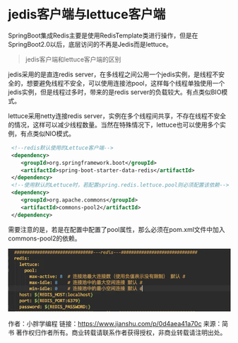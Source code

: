 # jedis客户端与lettuce客户端

SpringBoot集成Redis主要是使用RedisTemplate类进行操作，但是在SpringBoot2.0以后，底层访问的不再是Jedis而是lettuce。

> jedis客户端和lettuce客户端的区别

jedis采用的是直连redis server，在多线程之间公用一个jedis实例，是线程不安全的，想要避免线程不安全，可以使用连接池pool，这样每个线程单独使用一个jedis实例，但是线程过多时，带来的是redis server的负载较大。有点类似BIO模式。

lettuce采用netty连接redis server，实例在多个线程间共享，不存在线程不安全的情况，这样可以减少线程数量。当然在特殊情况下，lettuce也可以使用多个实例，有点类似NIO模式。



```xml
 <!--redis默认使用的Lettuce客户端-->  
 <dependency>
    <groupId>org.springframework.boot</groupId>
    <artifactId>spring-boot-starter-data-redis</artifactId>
 </dependency>
 <!--使用默认的Lettuce时，若配置spring.redis.lettuce.pool则必须配置该依赖-->
 <dependency>
    <groupId>org.apache.commons</groupId>
    <artifactId>commons-pool2</artifactId>
 </dependency>
```

需要注意的是，若是在配置中配置了pool属性，那么必须在pom.xml文件中加入commons-pool2的依赖。

![img](images/16013479-4e94b3b3f7df674c.png)



作者：小胖学编程
链接：https://www.jianshu.com/p/0d4aea41a70c
来源：简书
著作权归作者所有。商业转载请联系作者获得授权，非商业转载请注明出处。